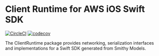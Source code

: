 Client Runtime for AWS iOS Swift SDK
==========================

[![CircleCI](https://circleci.com/gh/aws-amplify/amplify-codegen.svg?style=svg)](https://circleci.com/gh/aws-amplify/amplify-codegen)  [![codecov](https://codecov.io/gh/aws-amplify/amplify-codegen/branch/swift-client-runtime-circleci-setup/graph/badge.svg?token=EG4PB3LCL6)](https://codecov.io/gh/aws-amplify/amplify-codegen)

The ClientRuntime package provides networking, serialization interfaces and implementations for a Swift SDK generated from Smithy Models.
